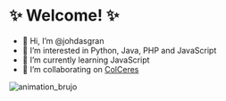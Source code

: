 #  ✨ Welcome! ✨

- 👋 Hi, I’m @johdasgran
- 👀 I’m interested in Python, Java, PHP and JavaScript                                                
- 🌱 I’m currently learning JavaScript
- 💞️ I’m collaborating on [ColCeres](https://github.com/Learn-frontend-MinTic/ColCeres.github.io)

![animation_brujo](https://user-images.githubusercontent.com/69698539/129458846-b7fd25cf-406f-4f15-9d6a-5ab4b52b7a53.gif)



<!---
- 💞️ I’m looking to collaborate on ...
- 📫 How to reach me ...
johdasgran/johdasgran is a ✨ special ✨ repository because its `README.md` (this file) appears on your GitHub profile.
You can click the Preview link to take a look at your changes.
--->
